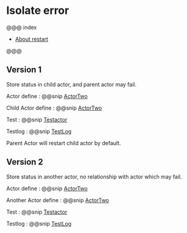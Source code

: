 # Isolate error

@@@ index

 * [About restart](./reference.md)

@@@

## Version 1

Store status in child actor, and parent actor may fail.

Actor define
: @@snip [ActorTwo](/src/main/scala/akkadesign/start/ActorThree.scala)

Child Actor define
: @@snip [ActorTwo](/src/main/scala/akkadesign/start/ActorTwo.scala)

Test
: @@snip [Testactor](/src/main/scala/akkadesign/test/TestActorThree.scala)

Testlog
: @@snip [TestLog](../log/result3.txt)

Parent Actor will restart child actor by default.

## Version 2

Store status in another actor, no relationship with actor which may fail.

Actor define
: @@snip [ActorTwo](/src/main/scala/akkadesign/start/ActorFour.scala)

Another Actor define
: @@snip [ActorTwo](/src/main/scala/akkadesign/start/ActorTwo.scala)

Test
: @@snip [Testactor](/src/main/scala/akkadesign/test/TestActorFour.scala)

Testlog
: @@snip [TestLog](../log/result4.txt)

